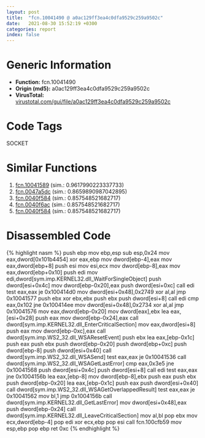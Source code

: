 ```yaml
---
layout: post
title:  "fcn.10041490 @ a0ac129ff3ea4c0dfa9529c259a9502c"
date:   2021-08-30 15:52:19 +0300
categories: report
index: false
---
```


# Generic Information
- **Function:** fcn.10041490
- **Origin (md5):** a0ac129ff3ea4c0dfa9529c259a9502c
- **VirusTotal:** [virustotal.com/gui/file/a0ac129ff3ea4c0dfa9529c259a9502c][virustotal_ref]

# Code Tags
<span class="tag" id="SOCKET">SOCKET</span>


# Similar Functions

1. [fcn.10041589][similar_1_ref] (sim.: 0.9617990223337733)
2. [fcn.0047a5dc][similar_2_ref] (sim.: 0.8659890987042895)
3. [fcn.0040f584][similar_3_ref] (sim.: 0.857548521682717)
4. [fcn.0040f6ac][similar_4_ref] (sim.: 0.857548521682717)
5. [fcn.0040f584][similar_5_ref] (sim.: 0.857548521682717)


# Disassembled Code

{% highlight nasm %}
push ebp
mov ebp,esp
sub esp,0x24
mov eax,dword[0x101b4454]
xor eax,ebp
mov dword[ebp-4],eax
mov eax,dword[ebp+8]
push esi
mov esi,ecx
mov dword[ebp-8],eax
mov eax,dword[ebp+0x10]
push edi
mov edi,dword[sym.imp.KERNEL32.dll_WaitForSingleObject]
push dword[esi+0x4c]
mov dword[ebp-0x20],eax
push dword[esi+0xc]
call edi
test eax,eax
je 0x100414d0
mov dword[esi+0x48],0x2749
xor al,al
jmp 0x10041577
push ebx
xor ebx,ebx
push ebx
push dword[esi+8]
call edi
cmp eax,0x102
jne 0x100414ee
mov dword[esi+0x48],0x2734
xor al,al
jmp 0x10041576
mov eax,dword[ebp-0x20]
mov dword[eax],ebx
lea eax,[esi+0x28]
push eax
mov dword[ebp-0x24],eax
call dword[sym.imp.KERNEL32.dll_EnterCriticalSection]
mov eax,dword[esi+8]
push eax
mov dword[ebp-0xc],eax
call dword[sym.imp.WS2_32.dll_WSAResetEvent]
push ebx
lea eax,[ebp-0x1c]
push eax
push ebx
push dword[ebp-0x20]
push dword[ebp+0xc]
push dword[ebp-8]
push dword[esi+0x40]
call dword[sym.imp.WS2_32.dll_WSASend]
test eax,eax
je 0x10041536
call dword[sym.imp.WS2_32.dll_WSAGetLastError]
cmp eax,0x3e5
jne 0x10041568
push dword[esi+0x4c]
push dword[esi+8]
call edi
test eax,eax
jne 0x1004156b
lea eax,[ebp-8]
mov dword[ebp-8],ebx
push eax
push ebx
push dword[ebp-0x20]
lea eax,[ebp-0x1c]
push eax
push dword[esi+0x40]
call dword[sym.imp.WS2_32.dll_WSAGetOverlappedResult]
test eax,eax
je 0x10041562
mov bl,1
jmp 0x1004156b
call dword[sym.imp.KERNEL32.dll_GetLastError]
mov dword[esi+0x48],eax
push dword[ebp-0x24]
call dword[sym.imp.KERNEL32.dll_LeaveCriticalSection]
mov al,bl
pop ebx
mov ecx,dword[ebp-4]
pop edi
xor ecx,ebp
pop esi
call fcn.100cfb59
mov esp,ebp
pop ebp
ret 0xc
{% endhighlight %}


[similar_1_ref]: /report/fcn.10041589@a0ac129ff3ea4c0dfa9529c259a9502c
[similar_2_ref]: /report/fcn.0047a5dc@b3771987fba16f4fba07d1109ec72c76
[similar_3_ref]: /report/fcn.0040f584@4e3033826014f003be2266887761c806
[similar_4_ref]: /report/fcn.0040f6ac@56a02334aea008c131d2741a089910fb
[similar_5_ref]: /report/fcn.0040f584@5eead96f991d1eaa139e848643009945
[virustotal_ref]: https://www.virustotal.com/gui/file/a0ac129ff3ea4c0dfa9529c259a9502c